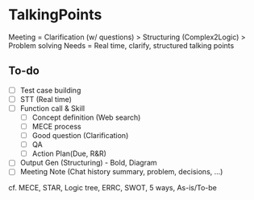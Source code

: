 # TalkingPoints
Meeting = Clarification (w/ questions) > Structuring (Complex2Logic) > Problem solving
Needs = Real time, clarify, structured talking points

## To-do
- [ ] Test case building
- [ ] STT (Real time)
- [ ] Function call & Skill
    - [ ] Concept definition (Web search)
    - [ ] MECE process
    - [ ] Good question (Clarification)
    - [ ] QA
    - [ ] Action Plan(Due, R&R)
- [ ] Output Gen (Structuring) - Bold, Diagram
- [ ] Meeting Note (Chat history summary, problem, decisions, ...)

cf. MECE, STAR, Logic tree, ERRC, SWOT, 5 ways, As-is/To-be
